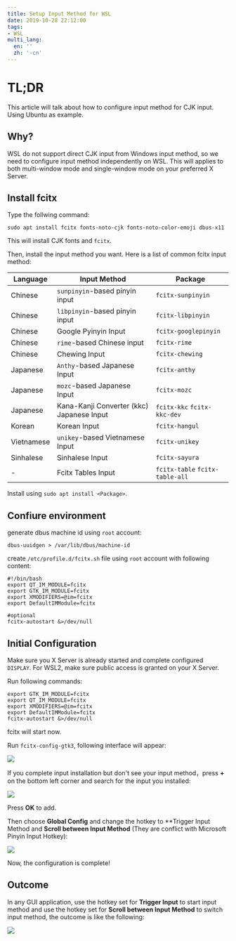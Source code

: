 ```yaml
---
title: Setup Input Method for WSL
date: 2019-10-28 22:12:00
tags:
- WSL
multi_lang:
  en: ''
  zh: '-cn'
---
```


# TL;DR

This article will talk about how to configure input method for CJK input. Using Ubuntu as example.

## Why?

WSL do not support direct CJK input from Windows input method, so we need to configure input method independently on WSL. This will applies to both multi-window mode and single-window mode on your preferred X Server.

## Install fcitx

Type the follwing command:

```shell
sudo apt install fcitx fonts-noto-cjk fonts-noto-color-emoji dbus-x11
```

This will install CJK fonts and `fcitx`.

Then, install the input method you want. Here is a list of common fcitx input method:

| Language   | Input Method                              | Package                         |
| ---------- | ----------------------------------------- | ------------------------------- |
| Chinese    | `sunpinyin`-based pinyin input            | `fcitx-sunpinyin`               |
| Chinese    | `libpinyin`-based pinyin input            | `fcitx-libpinyin`               |
| Chinese    | Google Pyinyin Input                      | `fcitx-googlepinyin`            |
| Chinese    | `rime`-based Chinese input                | `fcitx-rime`                    |
| Chinese    | Chewing Input                             | `fcitx-chewing`                 |
| Japanese   | `Anthy`-based Japanese Input              | `fcitx-anthy`                   |
| Japanese   | `mozc`-based Japanese Input               | `fcitx-mozc`                    |
| Japanese   | Kana-Kanji Converter (kkc) Japanese Input | `fcitx-kkc` `fcitx-kkc-dev`     |
| Korean     | Korean Input                              | `fcitx-hangul`                  |
| Vietnamese | `unikey`-based Vietnamese Input           | `fcitx-unikey`                  |
| Sinhalese  | Sinhalese Input                           | `fcitx-sayura`                  |
| -          | Fcitx Tables Input                        | `fcitx-table` `fcitx-table-all` |

Install using  `sudo apt install <Package>`.

## Confiure environment

generate dbus machine id using `root` account:

```shell
dbus-uuidgen > /var/lib/dbus/machine-id
```

create `/etc/profile.d/fcitx.sh` file using `root` account with following content:

```shell
#!/bin/bash
export QT_IM_MODULE=fcitx
export GTK_IM_MODULE=fcitx
export XMODIFIERS=@im=fcitx
export DefaultIMModule=fcitx

#optional
fcitx-autostart &>/dev/null
```

## Initial Configuration

Make sure you X Server is already started and complete configured `DISPLAY`. For WSL2, make sure public access is granted on your X Server.

Run following commands:

```shell
export GTK_IM_MODULE=fcitx
export QT_IM_MODULE=fcitx
export XMODIFIERS=@im=fcitx
export DefaultIMModule=fcitx
fcitx-autostart &>/dev/null
```

fcitx will start now.

Run `fcitx-config-gtk3`, following interface will appear:

![](https://cdn.patrickwu.space/posts/dev/wsl/fcitx-1.png)

If you complete input installation but don't see your input method，press **+** on the bottom left corner and search for the input you installed:

![](//cdn.patrickwu.space/posts/dev/wsl/fcitx-2.png)

Press **OK** to add.

Then choose **Global Config** and change the hotkey to **Trigger Input Method and **Scroll between Input Method** (They are conflict with Microsoft Pinyin Input Hotkey):

![](//cdn.patrickwu.space/posts/dev/wsl/fcitx-3.png)

Now, the configuration is complete!

## Outcome

In any GUI application, use the hotkey set for **Trigger Input** to start input method and use the hotkey set for **Scroll between Input Method** to switch input method, the outcome is like the following:

![](//cdn.patrickwu.space/posts/dev/wsl/fcitx-4.png)